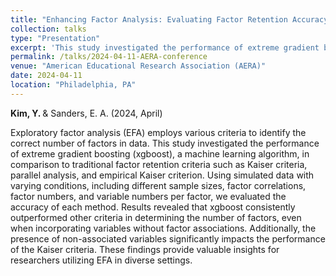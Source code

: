 ```yaml
---
title: "Enhancing Factor Analysis: Evaluating Factor Retention Accuracy with Measurement Error"
collection: talks
type: "Presentation"
excerpt: 'This study investigated the performance of extreme gradient boosting (xgboost), a machine learning algorithm, in comparison to traditional factor retention criteria such as Kaiser criteria, parallel analysis, and empirical Kaiser criterion.'
permalink: /talks/2024-04-11-AERA-conference
venue: "American Educational Research Association (AERA)"
date: 2024-04-11
location: "Philadelphia, PA"
---
```


<b> Kim, Y. </b> & Sanders, E. A. (2024, April)

Exploratory factor analysis (EFA) employs various criteria to identify the correct number of factors in data. This study investigated the performance of extreme gradient boosting (xgboost), a machine learning algorithm, in comparison to traditional factor retention criteria such as Kaiser criteria, parallel analysis, and empirical Kaiser criterion. Using simulated data with varying conditions, including different sample sizes, factor correlations, factor numbers, and variable numbers per factor, we evaluated the accuracy of each method. Results revealed that xgboost consistently outperformed other criteria in determining the number of factors, even when incorporating variables without factor associations. Additionally, the presence of non-associated variables significantly impacts the performance of the Kaiser criteria. These findings provide valuable insights for researchers utilizing EFA in diverse settings.